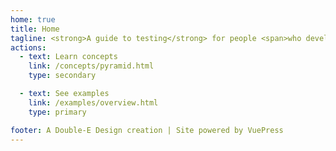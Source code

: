 ```yaml
---
home: true
title: Home
tagline: <strong>A guide to testing</strong> for people <span>who develop websites for people</span>
actions:
  - text: Learn concepts
    link: /concepts/pyramid.html
    type: secondary

  - text: See examples
    link: /examples/overview.html
    type: primary

footer: A Double-E Design creation | Site powered by VuePress
---
```


<Pyramid></Pyramid>